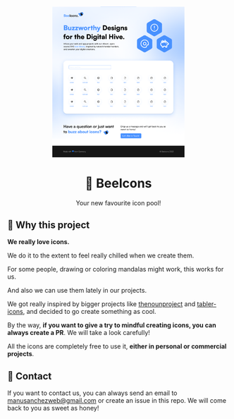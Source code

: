 <div align="center">

<img src="./public/screen.png" width="300" alt="Bee Icons Design V1.0.0" />

# 💙 BeeIcons

Your new favourite icon pool!

</div>

## 🍯 Why this project

**We really love icons.**

We do it to the extent to feel really chilled when we create them.

For some people, drawing or coloring mandalas might work, this works for us.

And also we can use them lately in our projects.

We got really inspired by bigger projects like [thenounproject](https://thenounproject.com/) and [tabler-icons](https://tabler-icons.io/), and decided to go create something as cool.

By the way, **if you want to give a try to mindful creating icons, you can always create a PR**. We will take a look carefully!

All the icons are completely free to use it, **either in personal or commercial projects**.

## 📧 Contact

If you want to contact us, you can always send an email to [manusanchezweb@gmail.com](mailto:manusanchezweb@gmail.com) or create an issue in this repo. We will come back to you as sweet as honey!
